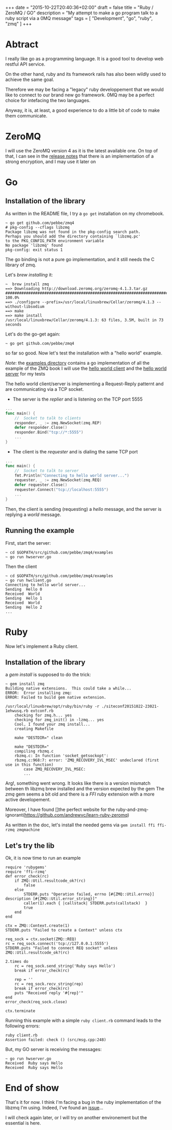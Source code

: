 +++
date = "2015-10-22T20:40:36+02:00"
draft = false
title = "Ruby / ZeroMQ / GO" 
description = "My attempt to make a go program talk to a ruby script via a 0MQ message"
tags = [
    "Development",
    "go",
    "ruby",
    "zmq"
]
+++

# Abtract

I really like go as a programming language. It is a good tool to develop web restful API service.

On the other hand, ruby and its framework rails has also been wildly used to achieve the same goal.

Therefore we may be facing a "legacy" ruby developpement that we would like to connect to our brand new go framework.
0MQ may be a perfect choice for intefacing the two languages.

Anyway, it is, at least, a good experience to do a little bit of code to make them communicate.

# ZeroMQ

I will use the ZeroMQ version 4 as it is the latest available one.
On top of that, I can see in the [release notes](http://zeromq.org/docs:changes-4-0-0) that there is an implementation of a strong encryption, and I may use it later on 
# Go

## Installation of the library

As written in the README file, I try a `go get` installation on my chromebook.
```
~ go get github.com/pebbe/zmq4
# pkg-config --cflags libzmq
Package libzmq was not found in the pkg-config search path.
Perhaps you should add the directory containing `libzmq.pc'
to the PKG_CONFIG_PATH environment variable
No package 'libzmq' found
pkg-config: exit status 1
```

The go binding is not a pure go implementation, and it still needs the C library of zmq.

Let's _brew installing_ it:

```
~  brew install zmq
==> Downloading http://download.zeromq.org/zeromq-4.1.3.tar.gz
######################################################################## 100.0%
==> ./configure --prefix=/usr/local/linuxbrew/Cellar/zeromq/4.1.3 --without-libsodium
==> make
==> make install
/usr/local/linuxbrew/Cellar/zeromq/4.1.3: 63 files, 3.5M, built in 73 seconds
```

Let's do the go-get again:

```
~ go get github.com/pebbe/zmq4
```

so far so good. Now let's test the installation with a "hello world" example.

_Note_: the [examples directory](https://github.com/pebbe/zmq4/blob/master/examples) contains a go implementation of all the example of the ZMQ book
I will use the [hello world client](https://github.com/pebbe/zmq4/blob/master/examples/hwclient.go) and the [hello world server](https://github.com/pebbe/zmq4/blob/master/examples/hwserver.go) for my tests

The hello world client/server is implementing a Request-Reply patternt and are communicating via a TCP socket.

* The server is the *replier* and is listening on the TCP port 5555
```go
...
func main() {
    //  Socket to talk to clients
    responder, _ := zmq.NewSocket(zmq.REP)
    defer responder.Close()
    responder.Bind("tcp://*:5555")
    ...
}
```
* The client is the *requester* and is dialing the same TCP port
```go
...
func main() {
    //  Socket to talk to server
    fmt.Println("Connecting to hello world server...")
    requester, _ := zmq.NewSocket(zmq.REQ)
    defer requester.Close()
    requester.Connect("tcp://localhost:5555")
    ...
}
```

Then, the client is sending (requesting) a _hello_ message, and the server is replying a _world_ message.

## Running the example
First, start the server:

```
~ cd $GOPATH/src/github.com/pebbe/zmq4/examples
~ go run hwserver.go
```

Then the client

```
~ cd $GOPATH/src/github.com/pebbe/zmq4/examples
~ go run hwclient.go
Connecting to hello world server...
Sending  Hello 0
Received  World
Sending  Hello 1
Received  World
Sending  Hello 2
...
```

# Ruby

Now let's implement a Ruby client.

## Installation of the library

a _gem install_ is supposed to do the trick:

```
~ gem install zmq
Building native extensions.  This could take a while...
ERROR:  Error installing zmq:
ERROR: Failed to build gem native extension.

/usr/local/linuxbrew/opt/ruby/bin/ruby -r ./siteconf20151022-23021-1ehwusq.rb extconf.rb
    checking for zmq.h... yes
    checking for zmq_init() in -lzmq... yes
    Cool, I found your zmq install...
    creating Makefile

    make "DESTDIR=" clean

    make "DESTDIR="
    compiling rbzmq.c
    rbzmq.c: In function 'socket_getsockopt':
    rbzmq.c:968:7: error: 'ZMQ_RECOVERY_IVL_MSEC' undeclared (first use in this function)
        case ZMQ_RECOVERY_IVL_MSEC:
        ...
```

Arg!, something went wrong. It looks like there is a version mismatch between th libzmq brew installed and the version expected by the gem
The _zmq_ gem seems a bit old and there is a *FFI* ruby extension with a more active developement.

Moreover, I have found []the perfect website for the ruby-and-zmq-ignorant(https://github.com/andrewvc/learn-ruby-zeromq)

As written in the doc, let's install the needed gems via `gem install ffi ffi-rzmq zmqmachine`

## Let's try the lib

Ok, it is now time to run an example

```
require 'rubygems'
require 'ffi-rzmq'
def error_check(rc)
    if ZMQ::Util.resultcode_ok?(rc)
        false
    else
        STDERR.puts "Operation failed, errno [#{ZMQ::Util.errno}] description [#{ZMQ::Util.error_string}]"
        caller(1).each { |callstack| STDERR.puts(callstack)  }
        true
    end
end

ctx = ZMQ::Context.create(1)
STDERR.puts "Failed to create a Context" unless ctx

req_sock = ctx.socket(ZMQ::REQ)
rc = req_sock.connect('tcp://127.0.0.1:5555')
STDERR.puts "Failed to connect REQ socket" unless ZMQ::Util.resultcode_ok?(rc)

2.times do
    rc = req_sock.send_string('Ruby says Hello')
    break if error_check(rc)

    rep = ''
    rc = req_sock.recv_string(rep)
    break if error_check(rc)
    puts "Received reply '#{rep}'"
end
error_check(req_sock.close)

ctx.terminate
```

Running this example with a simple `ruby client.rb` command leads to the following errors:
```
ruby client.rb
Assertion failed: check () (src/msg.cpp:248)
```

But, my GO server is receiving the messages:

```
~ go run hwserver.go
Received  Ruby says Hello
Received  Ruby says Hello
```

# End of show

That's it for now. I think I'm facing a bug in the ruby implementation of the libzmq I'm using. 
Indeed, I've found an [issue](https://github.com/chuckremes/ffi-rzmq/issues/118)... 

I will check again later, or I will try on another environement but the essential is here.
